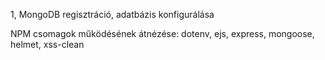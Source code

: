 1, MongoDB regisztráció, adatbázis konfigurálása

NPM csomagok működésének átnézése: dotenv, ejs, express, mongoose, helmet, xss-clean
